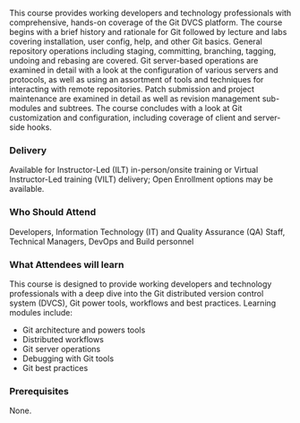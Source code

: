 <!-- Git Advanced -->

This course provides working developers and technology professionals with comprehensive, hands-on coverage of the Git DVCS platform. The course begins with a brief history and rationale for Git followed by lecture and labs covering installation, user config, help, and other Git basics. General repository operations including staging, committing, branching, tagging, undoing and rebasing are covered. Git server-based operations are examined in detail with a look at the configuration of various servers and protocols, as well as using an assortment of tools and techniques for interacting with remote repositories. Patch submission and project maintenance are examined in detail as well as revision management sub-modules and subtrees. The course concludes with a look at Git customization and configuration, including coverage of client and server-side hooks.


### Delivery

Available for Instructor-Led (ILT) in-person/onsite training or Virtual Instructor-Led training (VILT) delivery; Open Enrollment options may be available.


### Who Should Attend

Developers, Information Technology (IT) and Quality Assurance (QA) Staff, Technical Managers, DevOps and Build personnel


### What Attendees will learn

This course is designed to provide working developers and technology professionals with a deep dive into the Git
distributed version control system (DVCS), Git power tools, workflows and best practices. Learning modules include:

- Git architecture and powers tools
- Distributed workflows
- Git server operations
- Debugging with Git tools 
- Git best practices


### Prerequisites

None.




